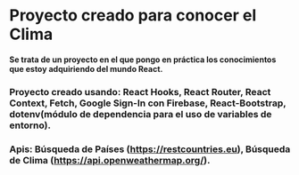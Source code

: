 # Proyecto creado para conocer el Clima

#### Se trata de un proyecto en el que pongo en práctica los conocimientos que estoy adquiriendo del mundo React.
### Proyecto creado usando: React Hooks, React Router, React Context, Fetch, Google Sign-In con Firebase, React-Bootstrap, dotenv(módulo de dependencia para el uso de variables de entorno).  
### Apis: Búsqueda de Países (https://restcountries.eu), Búsqueda de Clima (https://api.openweathermap.org/).


